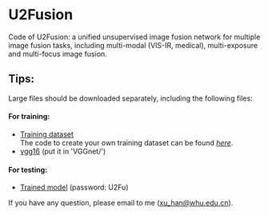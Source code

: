 # U2Fusion
Code of U2Fusion: a unified unsupervised image fusion network for multiple image fusion tasks, including multi-modal (VIS-IR, medical), multi-exposure and multi-focus image fusion.

## Tips:<br>
Large files should be downloaded separately, including the following files: <br>
#### For training:<br>
* [Training dataset](https://pan.baidu.com/s/18hQyGNlhVb3oXAXOJ5LZCQ)<br>
The code to create your own training dataset can be found [*here*](https://github.com/hanna-xu/utils).
* [vgg16](https://pan.baidu.com/s/1vK3l8rzgAkxcKpLvnFAwXA) (put it in 'VGGnet/')<br>

#### For testing:<br>
* [Trained model](https://pan.baidu.com/s/1xQUrIKWPJIEBhNnr4cgDsw) (password: U2Fu)<br>

If you have any question, please email to me (xu_han@whu.edu.cn).
